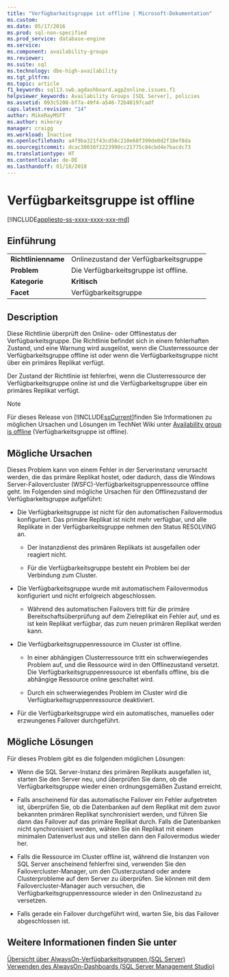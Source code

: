 ```yaml
---
title: "Verfügbarkeitsgruppe ist offline | Microsoft-Dokumentation"
ms.custom: 
ms.date: 05/17/2016
ms.prod: sql-non-specified
ms.prod_service: database-engine
ms.service: 
ms.component: availability-groups
ms.reviewer: 
ms.suite: sql
ms.technology: dbe-high-availability
ms.tgt_pltfrm: 
ms.topic: article
f1_keywords: sql13.swb.agdashboard.agp2online.issues.f1
helpviewer_keywords: Availability Groups [SQL Server], policies
ms.assetid: 093c5208-bf7a-49f4-a546-72b48197cadf
caps.latest.revision: "14"
author: MikeRayMSFT
ms.author: mikeray
manager: craigg
ms.workload: Inactive
ms.openlocfilehash: a4f9ba321f43cd58c210e68f399de0d2f10ef8da
ms.sourcegitcommit: dcac30038f2223990cc21775c84cbd4e7bacdc73
ms.translationtype: HT
ms.contentlocale: de-DE
ms.lasthandoff: 01/18/2018
---
```

# <a name="availability-group-is-offline"></a>Verfügbarkeitsgruppe ist offline
[!INCLUDE[appliesto-ss-xxxx-xxxx-xxx-md](../../../includes/appliesto-ss-xxxx-xxxx-xxx-md.md)]
    
## <a name="introduction"></a>Einführung  
  
|||  
|-|-|  
|**Richtlinienname**|Onlinezustand der Verfügbarkeitsgruppe|  
|**Problem**|Die Verfügbarkeitsgruppe ist offline.|  
|**Kategorie**|**Kritisch**|  
|**Facet**|Verfügbarkeitsgruppe|  
  
## <a name="description"></a>Description  
 Diese Richtlinie überprüft den Online- oder Offlinestatus der Verfügbarkeitsgruppe. Die Richtlinie befindet sich in einem fehlerhaften Zustand, und eine Warnung wird ausgelöst, wenn die Clusterressource der Verfügbarkeitsgruppe offline ist oder wenn die Verfügbarkeitsgruppe nicht über ein primäres Replikat verfügt.  
  
 Der Zustand der Richtlinie ist fehlerfrei, wenn die Clusterressource der Verfügbarkeitsgruppe online ist und die Verfügbarkeitsgruppe über ein primäres Replikat verfügt.  
  
> [!NOTE]  
>  Für dieses Release von [!INCLUDE[ssCurrent](../../../includes/sscurrent-md.md)]finden Sie Informationen zu möglichen Ursachen und Lösungen im TechNet Wiki unter [Availability group is offline](http://go.microsoft.com/fwlink/p/?LinkId=220850) (Verfügbarkeitsgruppe ist offline).  
  
## <a name="possible-causes"></a>Mögliche Ursachen  
 Dieses Problem kann von einem Fehler in der Serverinstanz verursacht werden, die das primäre Replikat hostet, oder dadurch, dass die Windows Server-Failovercluster (WSFC)-Verfügbarkeitsgruppenressource offline geht. Im Folgenden sind mögliche Ursachen für den Offlinezustand der Verfügbarkeitsgruppe aufgeführt:  
  
-   Die Verfügbarkeitsgruppe ist nicht für den automatischen Failovermodus konfiguriert. Das primäre Replikat ist nicht mehr verfügbar, und alle Replikate in der Verfügbarkeitsgruppe nehmen den Status RESOLVING an.  
  
    -   Der Instanzdienst des primären Replikats ist ausgefallen oder reagiert nicht.  
  
    -   Für die Verfügbarkeitsgruppe besteht ein Problem bei der Verbindung zum Cluster.  
  
-   Die Verfügbarkeitsgruppe wurde mit automatischem Failovermodus konfiguriert und nicht erfolgreich abgeschlossen.  
  
    -   Während des automatischen Failovers tritt für die primäre Bereitschaftsüberprüfung auf dem Zielreplikat ein Fehler auf, und es ist kein Replikat verfügbar, das zum neuen primären Replikat werden kann.  
  
-   Die Verfügbarkeitsgruppenressource im Cluster ist offline.  
  
    -   In einer abhängigen Clusterressource tritt ein schwerwiegendes Problem auf, und die Ressource wird in den Offlinezustand versetzt. Die Verfügbarkeitsgruppenressource ist ebenfalls offline, bis die abhängige Ressource online geschaltet wird.  
  
    -   Durch ein schwerwiegendes Problem im Cluster wird die Verfügbarkeitsgruppenressource deaktiviert.  
  
-   Für die Verfügbarkeitsgruppe wird ein automatisches, manuelles oder erzwungenes Failover durchgeführt.  
  
## <a name="possible-solutions"></a>Mögliche Lösungen  
 Für dieses Problem gibt es die folgenden möglichen Lösungen:  
  
-   Wenn die SQL Server-Instanz des primären Replikats ausgefallen ist, starten Sie den Server neu, und überprüfen Sie dann, ob die Verfügbarkeitsgruppe wieder einen ordnungsgemäßen Zustand erreicht.  
  
-   Falls anscheinend für das automatische Failover ein Fehler aufgetreten ist, überprüfen Sie, ob die Datenbanken auf dem Replikat mit dem zuvor bekannten primären Replikat synchronisiert werden, und führen Sie dann das Failover auf das primäre Replikat durch. Falls die Datenbanken nicht synchronisiert werden, wählen Sie ein Replikat mit einem minimalen Datenverlust aus und stellen dann den Failovermodus wieder her.  
  
-   Falls die Ressource im Cluster offline ist, während die Instanzen von SQL Server anscheinend fehlerfrei sind, verwenden Sie den Failovercluster-Manager, um den Clusterzustand oder andere Clusterprobleme auf dem Server zu überprüfen. Sie können mit dem Failovercluster-Manager auch versuchen, die Verfügbarkeitsgruppenressource wieder in den Onlinezustand zu versetzen.  
  
-   Falls gerade ein Failover durchgeführt wird, warten Sie, bis das Failover abgeschlossen ist.  
  
## <a name="see-also"></a>Weitere Informationen finden Sie unter  
 [Übersicht über AlwaysOn-Verfügbarkeitsgruppen &#40;SQL Server&#41;](../../../database-engine/availability-groups/windows/overview-of-always-on-availability-groups-sql-server.md)   
 [Verwenden des AlwaysOn-Dashboards &#40;SQL Server Management Studio&#41;](../../../database-engine/availability-groups/windows/use-the-always-on-dashboard-sql-server-management-studio.md)  
  
  
